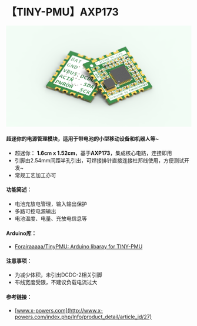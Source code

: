 # 【TINY-PMU】AXP173
![](https://raw.githubusercontent.com/Forairaaaaa/TINY-PMU-AXP173/main/3.Pics/keyshot.14.png?token=GHSAT0AAAAAABUZO43A5TYMUW46HJGY7R3IYVYOKQA)

#### 超迷你的电源管理模块，适用于带电池的小型移动设备和机器人等~

- 超迷你： **1.6cm x 1.52cm**，基于**AXP173**，集成核心电路，连接即用
- 引脚由2.54mm间距半孔引出，可焊接排针直接连接杜邦线使用，方便测试开发~
- 常规工艺加工亦可

#### 功能简述：

- 电池充放电管理，输入输出保护
- 多路可控电源输出
- 电池温度、电量、充放电信息等

#### Arduino库：

- [Forairaaaaa/TinyPMU: Arduino libaray for TINY-PMU](https://github.com/Forairaaaaa/TinyPMU)

#### 注意事项：

- 为减少体积，未引出DCDC-2相关引脚
- 布线宽度受限，不建议负载电流过大

#### 参考链接：

- [www.x-powers.com](http://www.x-powers.com/index.php/Info/product_detail/article_id/27)

